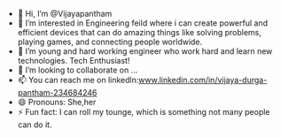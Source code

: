 - 👋 Hi, I’m @Vijayapantham
- 👀 I’m interested in Engineering feild where i can create powerful and efficient devices that can do amazing things like solving problems, playing games, and connecting people worldwide. 
- 🌱 I’m young and hard working engineer who work hard and learn new technologies. Tech Enthusiast!
- 💞️ I’m looking to collaborate on ...
- 📫 You can reach me on linkedln:www.linkedin.com/in/vijaya-durga-pantham-234684246
- 😄 Pronouns: She,her
- ⚡ Fun fact: I can roll my tounge, which is something not many people can do it.

<!---
Vijayapantham/Vijayapantham is a ✨ special ✨ repository because its `README.md` (this file) appears on your GitHub profile.
You can click the Preview link to take a look at your changes.
--->
